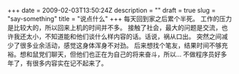 +++
date = 2009-02-03T13:50:24Z
description = ""
draft = true
slug = "say-something"
title = "说点什么"
+++
每天回到家之后累个半死。 工作的压力是比较大的，所以回来上机的时间并不多。 接触了社会，最大的问题是交流，也许我还太小，不知道能和他们谈什么样内容的话。话说，祸从口出。 突然之间减少了很多业余活动，感觉这身体浑身不对劲。 后来想找个笔友，结果时间不够充裕。想和鼠党们聊天，但他们也正在为自己的将来奋斗，所以... 不做程序员好多年了，有很多内容实在记不起来了。